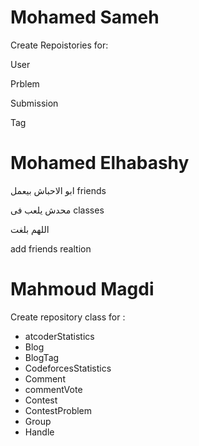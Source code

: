 # Mohamed Sameh 
Create Repoistories for: 

User

Prblem 

Submission 

Tag 

 
# Mohamed Elhabashy 
ابو الاحباش بيعمل friends

محدش يلعب فى classes

اللهم بلغت 

add friends realtion  

# Mahmoud Magdi
Create repository class for : 
- atcoderStatistics
- Blog
- BlogTag
- CodeforcesStatistics
- Comment
- commentVote
- Contest
- ContestProblem
- Group
- Handle
